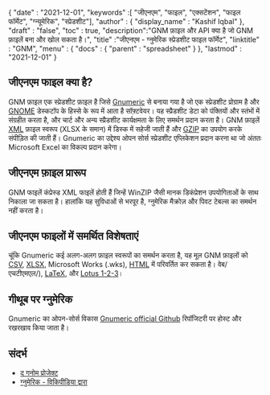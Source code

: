 {
  "date" : "2021-12-01",
  "keywords" :[ "जीएनएम", "फाइल", "एक्सटेंशन", "फाइल फॉर्मेट", "ग्न्यूमेरिक", "स्प्रेडशीट"],
  "author" : {
    "display_name" : "Kashif Iqbal"
},
  "draft" : "false",
  "toc" : true,
  "description":"GNM फ़ाइल और API क्या है जो GNM फ़ाइलें बना और खोल सकता है।",
  "title" :"जीएनएम - ग्नुमेरिक स्प्रेडशीट फाइल फॉर्मेट",
  "linktitle" : "GNM",
  "menu" : {
    "docs" : {
      "parent" : "spreadsheet"
}
},
  "lastmod" : "2021-12-01"
}

## जीएनएम फाइल क्या है?

GNM फ़ाइल एक स्प्रेडशीट फ़ाइल है जिसे [Gnumeric](https://en.wikipedia.org/wiki/Gnumeric) से बनाया गया है जो एक स्प्रेडशीट प्रोग्राम है और [GNOME](https://www.gnome.org/) डेस्कटॉप के हिस्से के रूप में आता है सॉफ़्टवेयर। यह स्प्रैडशीट डेटा को पंक्तियों और स्तंभों में संग्रहीत करता है, और चार्ट और अन्य स्प्रैडशीट कार्यक्षमता के लिए समर्थन प्रदान करता है। GNM फ़ाइलें [XML](/hi/web/xml/) फ़ाइल स्वरूप (XLSX के समान) में डिस्क में सहेजी जाती हैं और [GZIP](/hi/compression/gz/) का उपयोग करके संपीड़ित की जाती हैं। Gnumeric का उद्देश्य ओपन सोर्स स्प्रेडशीट एप्लिकेशन प्रदान करना था जो अंततः Microsoft Excel का विकल्प प्रदान करेगा।

## जीएनएम फ़ाइल प्रारूप

GNM फाइलें कंप्रेस्ड XML फाइलें होती हैं जिन्हें WinZIP जैसी मानक डिकंप्रेशन उपयोगिताओं के साथ निकाला जा सकता है। हालांकि यह सुविधाओं से भरपूर है, ग्नुमेरिक मैक्रोज़ और पिवट टेबल्स का समर्थन नहीं करता है।

## जीएनएम फाइलों में समर्थित विशेषताएं

चूंकि Gnumeric कई अलग-अलग फ़ाइल स्वरूपों का समर्थन करता है, यह मूल GNM फ़ाइलों को [CSV](/hi/spreadsheet/csv/), [XLSX](/hi/spreadsheet/xlsx/), Microsoft Works (.wks), [HTML](/hi/) में परिवर्तित कर सकता है। वेब/एचटीएमएल/), [LaTeX](/hi/word-processing/latex/), और [Lotus 1-2-3](/hi/spreadsheet/123/)।

## गीथूब पर ग्नुमेरिक

Gnumeric का ओपन-सोर्स विकास [Gnumeric official Github](https://github.com/GNOME/gnumeric) रिपॉजिटरी पर होस्ट और रखरखाव किया जाता है।

## संदर्भ

* [द गनोम प्रोजेक्ट](https://en.wikipedia.org/wiki/The_GNOME_Project)
* [ग्नुमेरिक - विकिपीडिया द्वारा](https://en.wikipedia.org/wiki/Gnumeric)

